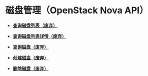 # 磁盘管理（OpenStack Nova API）<a name="ecs_09_0002"></a>

-   **[查询磁盘列表（废弃）](查询磁盘列表（废弃）.md)**  

-   **[查询磁盘列表详情（废弃）](查询磁盘列表详情（废弃）.md)**  

-   **[查询磁盘（废弃）](查询磁盘（废弃）.md)**  

-   **[创建磁盘（废弃）](创建磁盘（废弃）.md)**  

-   **[删除磁盘（废弃）](删除磁盘（废弃）.md)**  

